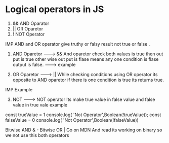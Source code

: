 # Logical operators in JS 
1. && AND Oparator
2. || OR Oparetor
3. ! NOT Operator

IMP AND and OR operator give truthy or falsy result not true or false .

1. AND Oparetor ---> && And oparetor check both values is true then out put is true other wise out put is flase means any one condition is flase output is false.
---> example 



2. OR Oparetor ---> || While checking conditions using OR operator its opposite to AND oparetor if there is one condition is true its returns true.

IMP Example 



3. NOT ---> NOT operator Its make true value in false value and false value in true vale 
example 

const trueValue = 1 
console.log( 'Not Operator',Boolean(!trueValue));
const falseValue = 0
console.log( 'Not Operator',Boolean(!falseValue))

Bitwise AND & - Bitwise OR | Go on MDN And read its working on binary so we not use this both operators 
